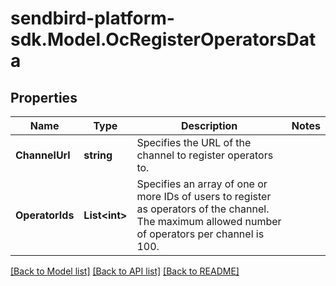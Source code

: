 
# sendbird-platform-sdk.Model.OcRegisterOperatorsData

## Properties

Name | Type | Description | Notes
------------ | ------------- | ------------- | -------------
**ChannelUrl** | **string** | Specifies the URL of the channel to register operators to. | 
**OperatorIds** | **List&lt;int&gt;** | Specifies an array of one or more IDs of users to register as operators of the channel. The maximum allowed number of operators per channel is 100. | 

[[Back to Model list]](../README.md#documentation-for-models)
[[Back to API list]](../README.md#documentation-for-api-endpoints)
[[Back to README]](../README.md)

